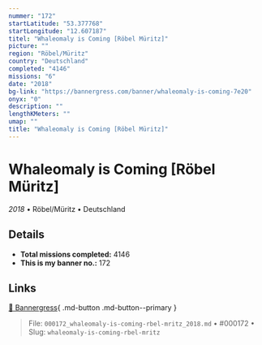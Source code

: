 ```yaml
---
nummer: "172"
startLatitude: "53.377768"
startLongitude: "12.607187"
titel: "Whaleomaly is Coming [Röbel Müritz]"
picture: ""
region: "Röbel/Müritz"
country: "Deutschland"
completed: "4146"
missions: "6"
date: "2018"
bg-link: "https://bannergress.com/banner/whaleomaly-is-coming-7e20"
onyx: "0"
description: ""
lengthKMeters: ""
umap: ""
title: "Whaleomaly is Coming [Röbel Müritz]"
---
```

# Whaleomaly is Coming [Röbel Müritz]

*2018* • Röbel/Müritz • Deutschland



## Details


- **Total missions completed:** 4146
- **This is my banner no.:** 172




## Links
[🔗 Bannergress](https://bannergress.com/banner/whaleomaly-is-coming-7e20){ .md-button .md-button--primary }



> File: `000172_whaleomaly-is-coming-rbel-mritz_2018.md` • #000172 • Slug: `whaleomaly-is-coming-rbel-mritz`
